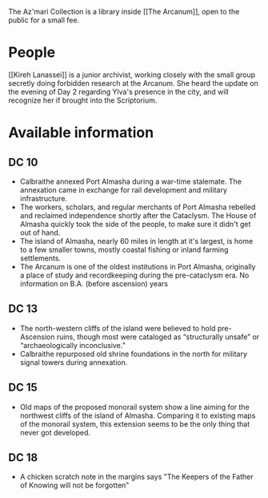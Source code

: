 The Az'mari Collection is a library inside [[The Arcanum]], open to the public for a small fee.

# People
[[Kireh Lanassei]] is a junior archivist, working closely with the small group secretly doing forbidden research at the Arcanum. She heard the update on the evening of Day 2 regarding Ylva's presence in the city, and will recognize her if brought into the Scriptorium. 

# Available information

## DC 10
- Calbraithe annexed Port Almasha during a war-time stalemate. The annexation came in exchange for rail development and military infrastructure.
- The workers, scholars, and regular merchants of Port Almasha rebelled and reclaimed independence shortly after the Cataclysm. The House of Almasha quickly took the side of the people, to make sure it didn't get out of hand.
- The island of Almasha, nearly 60 miles in length at it's largest, is home to a few smaller towns, mostly coastal fishing or inland farming settlements.
- The Arcanum is one of the oldest institutions in Port Almasha, originally a place of study and recordkeeping during the pre-cataclysm era. No information on B.A. (before ascension) years

## DC 13
- The north-western cliffs of the island were believed to hold pre-Ascension ruins, though most were cataloged as “structurally unsafe” or “archaeologically inconclusive.”
- Calbraithe repurposed old shrine foundations in the north for military signal towers during annexation.

## DC 15
- Old maps of the proposed monorail system show a line aiming for the northwest cliffs of the island of Almasha. Comparing it to existing maps of the monorail system, this extension seems to be the only thing that never got developed.

## DC 18
- A chicken scratch note in the margins says "The Keepers of the Father of Knowing will not be forgotten"

